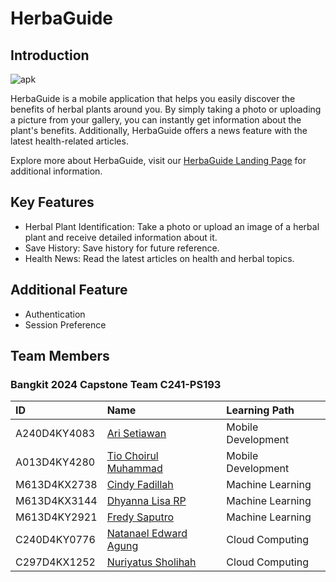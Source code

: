 # HerbaGuide

## Introduction
![apk](https://github.com/HerbaGuideTeam/.github/assets/108212568/29f5e881-4034-4a5d-b5bc-42bc898ae1bf)

HerbaGuide is a mobile application that helps you easily discover the benefits of herbal plants around you. By simply taking a photo or uploading a picture from your gallery, you can instantly get information about the plant's benefits. Additionally, HerbaGuide offers a news feature with the latest health-related articles.

Explore more about HerbaGuide, visit our [HerbaGuide Landing Page](https://c241-ps193.uc.r.appspot.com/) for additional information.

## Key Features
- Herbal Plant Identification: Take a photo or upload an image of a herbal plant and receive detailed information about it.
- Save History: Save history for future reference.
- Health News: Read the latest articles on health and herbal topics.

## Additional Feature
- Authentication
- Session Preference

## Team Members
### Bangkit 2024 Capstone Team C241-PS193

| ID              | Name                           | Learning Path       |
|:----------------|:-------------------------------|:--------------------|
| A240D4KY4083     | [Ari Setiawan](https://github.com/arisetiawan0)      | Mobile Development  |
| A013D4KY4280     | [Tio Choirul Muhammad](https://github.com/tiochoirul)                      | Mobile Development  |
| M613D4KX2738     | [Cindy Fadillah](https://github.com/cndye)        | Machine Learning    |
| M613D4KX3144     | [Dhyanna Lisa RP](https://github.com/delisarp)                     | Machine Learning    |
| M613D4KY2921     | [Fredy Saputro](https://github.com/xxdyoh) | Machine Learning    |
| C240D4KY0776     | [Natanael Edward Agung](https://github.com/NatanaelEdward)        | Cloud Computing     |
| C297D4KX1252     | [Nuriyatus Sholihah](https://github.com/nuriyatussholihah) | Cloud Computing     |


